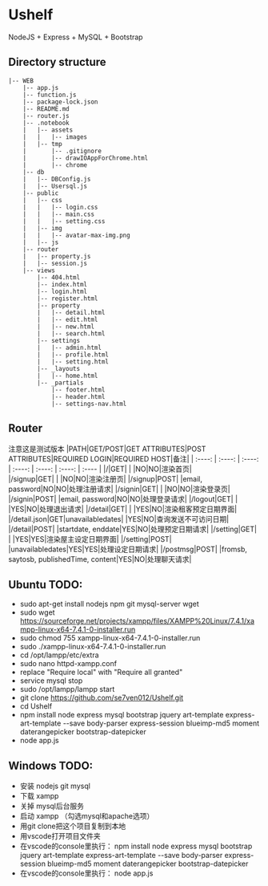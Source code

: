 # Ushelf
NodeJS + Express + MySQL + Bootstrap

## Directory structure
```
|-- WEB
    |-- app.js
    |-- function.js
    |-- package-lock.json
    |-- README.md
    |-- router.js
    |-- .notebook
    |   |-- assets
    |   |   |-- images
    |   |-- tmp
    |       |-- .gitignore
    |       |-- drawIOAppForChrome.html
    |       |-- chrome
    |-- db
    |   |-- DBConfig.js
    |   |-- Usersql.js
    |-- public
    |   |-- css
    |   |   |-- login.css
    |   |   |-- main.css
    |   |   |-- setting.css
    |   |-- img
    |   |   |-- avatar-max-img.png
    |   |-- js
    |-- router
    |   |-- property.js
    |   |-- session.js
    |-- views
        |-- 404.html
        |-- index.html
        |-- login.html
        |-- register.html
        |-- property
        |   |-- detail.html
        |   |-- edit.html
        |   |-- new.html
        |   |-- search.html
        |-- settings
        |   |-- admin.html
        |   |-- profile.html
        |   |-- setting.html
        |-- _layouts
        |   |-- home.html
        |-- _partials
            |-- footer.html
            |-- header.html
            |-- settings-nav.html
```

## Router
注意这是测试版本
|PATH|GET/POST|GET ATTRIBUTES|POST ATTRIBUTES|REQUIRED LOGIN|REQUIRED HOST|备注|
| :----: | :----: | :----: | :----: | :----: | :----: | :---- |
|/|GET| | |NO|NO|渲染首页| 			 	
|/signup|GET| | |NO|NO|渲染注册页|
|/signup|POST| |email, password|NO|NO|处理注册请求|
|/signin|GET| | |NO|NO|渲染登录页|
|/signin|POST| |email, password|NO|NO|处理登录请求|
|/logout|GET| | |YES|NO|处理退出请求|
|/detail|GET| | |YES|NO|渲染租客预定日期界面|
|/detail.json|GET|unavailabledates| |YES|NO|查询发送不可访问日期|
|/detail|POST| |startdate, enddate|YES|NO|处理预定日期请求|
|/setting|GET| | |YES|YES|渲染屋主设定日期界面|
|/setting|POST| |unavailabledates|YES|YES|处理设定日期请求|
|/postmsg|POST| |fromsb, saytosb, publishedTime, content|YES|NO|处理聊天请求|


## Ubuntu TODO:
- sudo apt-get install nodejs npm git mysql-server wget
- sudo wget https://sourceforge.net/projects/xampp/files/XAMPP%20Linux/7.4.1/xampp-linux-x64-7.4.1-0-installer.run
- sudo chmod 755 xampp-linux-x64-7.4.1-0-installer.run
- sudo ./xampp-linux-x64-7.4.1-0-installer.run
- cd /opt/lampp/etc/extra
- sudo nano httpd-xampp.conf
- replace "Require local" with "Require all granted"
- service mysql stop
- sudo /opt/lampp/lampp start
- git clone https://github.com/se7ven012/Ushelf.git
- cd Ushelf
- npm install node express mysql bootstrap jquery art-template express-art-template --save body-parser express-session blueimp-md5 moment daterangepicker bootstrap-datepicker
- node app.js

## Windows TODO:
- 安装 nodejs git mysql
- 下载 xampp
- 关掉 mysql后台服务
- 启动 xampp （勾选mysql和apache选项）
- 用git clone把这个项目复制到本地
- 用vscode打开项目文件夹
- 在vscode的console里执行： npm install node express mysql bootstrap jquery art-template express-art-template --save body-parser express-session blueimp-md5 moment daterangepicker bootstrap-datepicker
- 在vscode的console里执行： node app.js
